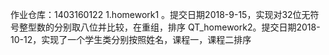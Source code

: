 作业仓库：1403160122
1.homework1 。提交日期2018-9-15，实现对32位无符号整型数的分别取八位并比较，在重组，排序
QT_homework2。提交日期2018-10-12，实现了一个学生类分别按照姓名，课程一，课程二排序

